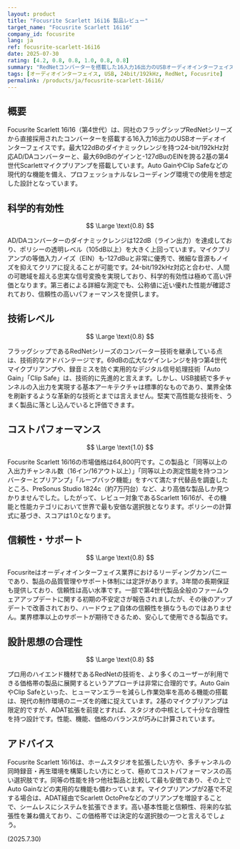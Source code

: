 ```yaml
---
layout: product
title: "Focusrite Scarlett 16i16 製品レビュー"
target_name: "Focusrite Scarlett 16i16"
company_id: focusrite
lang: ja
ref: focusrite-scarlett-16i16
date: 2025-07-30
rating: [4.2, 0.8, 0.8, 1.0, 0.8, 0.8]
summary: "RedNetコンバーターを搭載した16入力16出力のUSBオーディオインターフェイス。122dBの広大なダイナミックレンジと優れたプリアンプ性能を誇ります。同等以上の機能と測定性能を持つ製品の中で世界最安であり、極めて高いコストパフォーマンスを実現しています。"
tags: [オーディオインターフェイス, USB, 24bit/192kHz, RedNet, Focusrite]
permalink: /products/ja/focusrite-scarlett-16i16/
---
```


## 概要

Focusrite Scarlett 16i16（第4世代）は、同社のフラッグシップRedNetシリーズから直接採用されたコンバーターを搭載する16入力16出力のUSBオーディオインターフェイスです。最大122dBのダイナミックレンジを持つ24-bit/192kHz対応AD/DAコンバーターと、最大69dBのゲインと-127dBuのEINを誇る2基の第4世代Scarlettマイクプリアンプを搭載しています。Auto GainやClip Safeなどの現代的な機能を備え、プロフェッショナルなレコーディング環境での使用を想定した設計となっています。

## 科学的有効性

$$ \Large \text{0.8} $$

AD/DAコンバーターのダイナミックレンジは122dB（ライン出力）を達成しており、ポリシーの透明レベル（105dB以上）を大きく上回っています。マイクプリアンプの等価入力ノイズ（EIN）も-127dBuと非常に優秀で、微細な音源もノイズを抑えてクリアに捉えることが可能です。24-bit/192kHz対応と合わせ、人間の可聴域を超える忠実な信号変換を実現しており、科学的有効性は極めて高い評価となります。第三者による詳細な測定でも、公称値に近い優れた性能が確認されており、信頼性の高いパフォーマンスを提供します。

## 技術レベル

$$ \Large \text{0.8} $$

フラッグシップであるRedNetシリーズのコンバーター技術を継承している点は、技術的なアドバンテージです。69dBの広大なゲインレンジを持つ第4世代マイクプリアンプや、録音ミスを防ぐ実用的なデジタル信号処理技術「Auto Gain」「Clip Safe」は、技術的に先進的と言えます。しかし、USB接続で多チャンネルの入出力を実現する基本アーキテクチャは標準的なものであり、業界全体を刷新するような革新的な技術とまでは言えません。堅実で高性能な技術を、うまく製品に落とし込んでいると評価できます。

## コストパフォーマンス

$$ \Large \text{1.0} $$

Focusrite Scarlett 16i16の市場価格は64,800円です。この製品と「同等以上の入出力チャンネル数（16イン/16アウト以上）」「同等以上の測定性能を持つコンバーターとプリアンプ」「ループバック機能」をすべて満たす代替品を調査したところ、PreSonus Studio 1824c（約7万円台）など、より高価な製品しか見つかりませんでした。したがって、レビュー対象であるScarlett 16i16が、その機能と性能カテゴリにおいて世界で最も安価な選択肢となります。ポリシーの計算式に基づき、スコアは1.0となります。

## 信頼性・サポート

$$ \Large \text{0.8} $$

Focusriteはオーディオインターフェイス業界におけるリーディングカンパニーであり、製品の品質管理やサポート体制には定評があります。3年間の長期保証も提供しており、信頼性は高い水準です。一部で第4世代製品全般のファームウェアアップデートに関する初期の不安定さが報告されましたが、その後のアップデートで改善されており、ハードウェア自体の信頼性を損なうものではありません。業界標準以上のサポートが期待できるため、安心して使用できる製品です。

## 設計思想の合理性

$$ \Large \text{0.8} $$

プロ用のハイエンド機材であるRedNetの技術を、より多くのユーザーが利用できる価格帯の製品に展開するというアプローチは非常に合理的です。Auto GainやClip Safeといった、ヒューマンエラーを減らし作業効率を高める機能の搭載は、現代の制作環境のニーズを的確に捉えています。2基のマイクプリアンプは限定的ですが、ADAT拡張を前提とすれば、スタジオの中核として十分な合理性を持つ設計です。性能、機能、価格のバランスが巧みに計算されています。

## アドバイス

Focusrite Scarlett 16i16は、ホームスタジオを拡張したい方や、多チャンネルの同時録音・再生環境を構築したい方にとって、極めてコストパフォーマンスの高い選択肢です。同等の性能を持つ他社製品と比較して最も安価であり、その上でAuto Gainなどの実用的な機能も備わっています。マイクプリアンプが2基で不足する場合は、ADAT経由でScarlett OctoPreなどのプリアンプを増設することで、シームレスにシステムを拡張できます。高い基本性能と信頼性、将来的な拡張性を兼ね備えており、この価格帯では決定的な選択肢の一つと言えるでしょう。

(2025.7.30)
